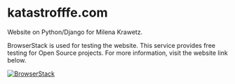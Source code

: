# katastrofffe.com
Website on Python/Django for Milena Krawetz.


BrowserStack is used for testing the website.
This service provides free testing for Open Source projects.
For more information, visit the website link below.

[![BrowserStack](https://p14.zdusercontent.com/attachment/1015988/WmgwdT1gGbXPfPrK9YBY89UhV?token=eyJhbGciOiJkaXIiLCJlbmMiOiJBMTI4Q0JDLUhTMjU2In0..OhVkLfwhqK2ZERKRBTAT3g.VmPfC7ugCgF0krDQs8dYTsTN7xnaEJDCP0gEdZ9rcruVoUQvX7Bpx7bMdXkBJDk162HKEsaIURAVeI7t8VP2KxLZ3GszkgE9gKpSHfIhCeI1hON71mksYi5MOQDxWC3fMyaIcMooyiyfNjRH-oO8cTilJUZyZDyO_StpFicUSaN5skBWHDHbtLH61R_a4zruh7NQlVYlBIBbP9f9tVmgD0RD3ITEw39GmvgeS_YldbMofk_YaqsBwFRM9cecsJb-7oKfaWCo2-LY1IGNj5fg-r9zRy_GW37AS6OuZHe7EVk.zx-dUpbhI8wrmIJro3rftQ)](https://www.browserstack.com/)
